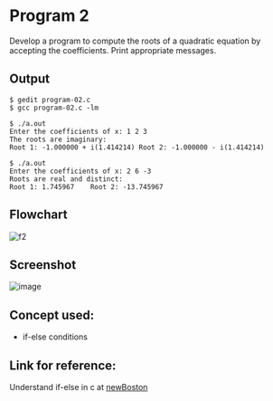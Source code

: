 # Program 2
Develop a program to compute the roots of a quadratic equation by accepting the coefficients. Print appropriate messages.

## Output
```shell
$ gedit program-02.c 
$ gcc program-02.c -lm

$ ./a.out
Enter the coefficients of x: 1 2 3
The roots are imaginary:
Root 1: -1.000000 + i(1.414214)	Root 2: -1.000000 - i(1.414214)	

$ ./a.out
Enter the coefficients of x: 2 6 -3
Roots are real and distinct:
Root 1: 1.745967	Root 2: -13.745967

```
## Flowchart
![f2](https://user-images.githubusercontent.com/42874695/61185868-b9ce3d00-a67b-11e9-855e-b5bc06f4dac5.png)

## Screenshot

![image](https://user-images.githubusercontent.com/44167922/50535745-2ae05400-0b73-11e9-9a3a-eadf2a5877a3.png)

## Concept used:

- if-else conditions

## Link for reference:

Understand if-else in c at [newBoston](https://www.youtube.com/watch?v=qZRP5hKGHrs&list=PL6gx4Cwl9DGAKIXv8Yr6nhGJ9Vlcjyymq&index=31 "Link to YouTube video")


